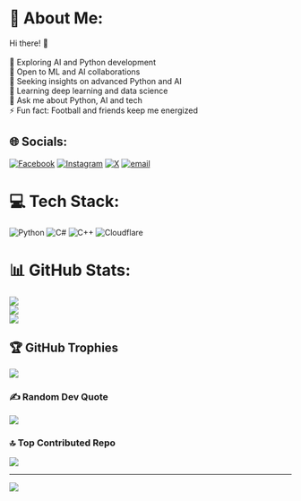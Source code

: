 # 💫 About Me:
Hi there! 👋<br><br>🔭 Exploring AI and Python development<br>👯 Open to ML and AI collaborations<br>🤝 Seeking insights on advanced Python and AI<br>🌱 Learning deep learning and data science<br>💬 Ask me about Python, AI and tech<br>⚡ Fun fact: Football and friends keep me energized


## 🌐 Socials:
[![Facebook](https://img.shields.io/badge/Facebook-%231877F2.svg?logo=Facebook&logoColor=white)](https://facebook.com/https://www.facebook.com/a.purboantor373/) [![Instagram](https://img.shields.io/badge/Instagram-%23E4405F.svg?logo=Instagram&logoColor=white)](https://instagram.com/https://www.instagram.com/ant_apu373/) [![X](https://img.shields.io/badge/X-black.svg?logo=X&logoColor=white)](https://x.com/https://x.com/Apurba373) [![email](https://img.shields.io/badge/Email-D14836?logo=gmail&logoColor=white)](mailto:apurboantor3@gmail.com) 

# 💻 Tech Stack:
![Python](https://img.shields.io/badge/python-3670A0?style=for-the-badge&logo=python&logoColor=ffdd54) ![C#](https://img.shields.io/badge/c%23-%23239120.svg?style=for-the-badge&logo=csharp&logoColor=white) ![C++](https://img.shields.io/badge/c++-%2300599C.svg?style=for-the-badge&logo=c%2B%2B&logoColor=white) ![Cloudflare](https://img.shields.io/badge/Cloudflare-F38020?style=for-the-badge&logo=Cloudflare&logoColor=white)
# 📊 GitHub Stats:
![](https://github-readme-stats.vercel.app/api?username=osimuysee&theme=one_dark_pro&hide_border=false&include_all_commits=false&count_private=false)<br/>
![](https://nirzak-streak-stats.vercel.app/?user=osimuysee&theme=one_dark_pro&hide_border=false)<br/>
![](https://github-readme-stats.vercel.app/api/top-langs/?username=osimuysee&theme=one_dark_pro&hide_border=false&include_all_commits=false&count_private=false&layout=compact)

## 🏆 GitHub Trophies
![](https://github-profile-trophy.vercel.app/?username=osimuysee&theme=radical&no-frame=false&no-bg=true&margin-w=4)

### ✍️ Random Dev Quote
![](https://quotes-github-readme.vercel.app/api?type=vetical&theme=light)

### 🔝 Top Contributed Repo
![](https://github-contributor-stats.vercel.app/api?username=osimuysee&limit=5&theme=highcontrast&combine_all_yearly_contributions=true)

---
[![](https://visitcount.itsvg.in/api?id=osimuysee&icon=6&color=11)](https://visitcount.itsvg.in)

<!-- Proudly created with GPRM ( https://gprm.itsvg.in ) -->